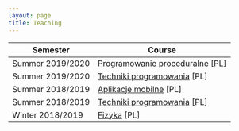 ```yaml
---
layout: page
title: Teaching
---
```


Semester | Course
------------ | -------------
Summer 2019/2020 | [Programowanie proceduralne](../assets/teaching/2020_summer_procedural_programming/course_page) [PL]
Summer 2019/2020 | [Techniki programowania](../assets/teaching/2020_summer_programming_techniques/course_page) [PL]
Summer 2018/2019 | [Aplikacje mobilne](../assets/teaching/2019_summer_mobile_applications/course_page) [PL]
Summer 2018/2019 | [Techniki programowania](../assets/teaching/2019_summer_programming_techniques/course_page) [PL]
Winter 2018/2019 | [Fizyka](../assets/teaching/2018_winter_physics/course_page) [PL]
